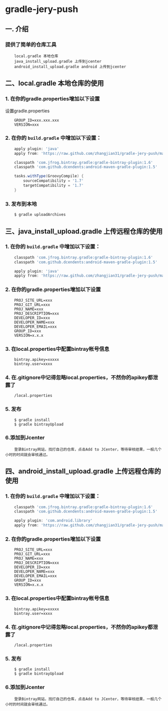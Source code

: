 gradle-jery-push
===============

## 一. 介绍

### 提供了简单的仓库工具
```properties
    local.gradle 本地仓库
    java_install_upload.gradle 上传到jcenter
    android_install_upload.gradle android 上传到jcenter
```

## 二、local.gradle 本地仓库的使用

### 1. 在你的gradle.properties增加以下设置
设置gradle.properties
```properties
    GROUP_ID=xxx.xxx.xxx
    VERSION=xxx
```
### 2. 在你的 `build.gradle` 中增加以下设置：

```groovy
    apply plugin: 'java'
    apply from: 'https://raw.github.com/zhangjian31/gradle-jery-push/master/local.gradle'
```
```groovy
    classpath 'com.jfrog.bintray.gradle:gradle-bintray-plugin:1.6'
    classpath 'com.github.dcendents:android-maven-gradle-plugin:1.5'
```
```groovy
    tasks.withType(GroovyCompile) {
        sourceCompatibility = '1.7'
        targetCompatibility = '1.7'
    }
```
### 3. 发布到本地
```
    $ gradle uploadArchives
```

## 三、java_install_upload.gradle 上传远程仓库的使用
### 1. 在你的 `build.gradle` 中增加以下设置：
```groovy
    classpath 'com.jfrog.bintray.gradle:gradle-bintray-plugin:1.6'
    classpath 'com.github.dcendents:android-maven-gradle-plugin:1.5'
```
```groovy
    apply plugin: 'java'
    apply from: 'https://raw.github.com/zhangjian31/gradle-jery-push/master/java_install_upload.gradle'
```

### 2. 在你的gradle.properties增加以下设置
```properties
    PROJ_SITE_URL=xxx
    PROJ_GIT_URL=xxx
    PROJ_NAME=xxx
    PROJ_DESCRIPTION=xxx
    DEVELOPER_ID=xxx
    DEVELOPER_NAME=xxx
    DEVELOPER_EMAIL=xxx
    GROUP_ID=xxx
    VERSION=x.x.x
```

### 3. 在local.properties中配置bintray帐号信息
```properties
    bintray.apikey=xxxxx
    bintray.user=xxxx
```

### 4. 在.gitignore中记得忽略local.properties，不然你的apikey都泄露了
```
    /local.properties
```

### 5. 发布
```
    $ gradle install
    $ gradle bintrayUpload
```
### 6.添加到Jcenter
```
    登录Bintray网站，找打自己的仓库，点击Add to JCenter，等待审核结果，一般几个小时的时间就会审核通过。
```

## 四、android_install_upload.gradle 上传远程仓库的使用

### 1. 在你的 `build.gradle` 中增加以下设置：
```groovy
    classpath 'com.jfrog.bintray.gradle:gradle-bintray-plugin:1.6'
    classpath 'com.github.dcendents:android-maven-gradle-plugin:1.5'
```
```groovy
    apply plugin: 'com.android.library'
    apply from: 'https://raw.github.com/zhangjian31/gradle-jery-push/master/android_install_upload.gradle'
```

### 2. 在你的gradle.properties增加以下设置
```properties
    PROJ_SITE_URL=xxx
    PROJ_GIT_URL=xxx
    PROJ_NAME=xxx
    PROJ_DESCRIPTION=xxx
    DEVELOPER_ID=xxx
    DEVELOPER_NAME=xxx
    DEVELOPER_EMAIL=xxx
    GROUP_ID=xxx
    VERSION=x.x.x
```

### 3. 在local.properties中配置bintray帐号信息
```properties
    bintray.apikey=xxxxx
    bintray.user=xxxx
```

### 4. 在.gitignore中记得忽略local.properties，不然你的apikey都泄露了
```
    /local.properties
```

### 5. 发布
```
    $ gradle install
    $ gradle bintrayUpload
```
### 6.添加到Jcenter
```
    登录Bintray网站，找打自己的仓库，点击Add to JCenter，等待审核结果，一般几个小时的时间就会审核通过。
```


